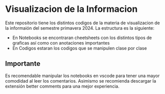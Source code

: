 # Visualizacion de la Informacion

Este repositorio tiene los distintos codigos de la materia de visualizacion de la informaión del semestre primavera 2024. La estructura es la siguiente: 
- En Notebooks se encontraran cheetsheets con los distintos tipos de graficas así como con anotaciones importantes
- En Codigos estaran los codigos que se manipulen clase por clase 

## Importante
Es recomendable manipular los notebooks en vscode para tener una mayor comodidad al leer los comentarios. Asimismo se recomienda descargar la extensión better comments para una mejor experiencia. 

